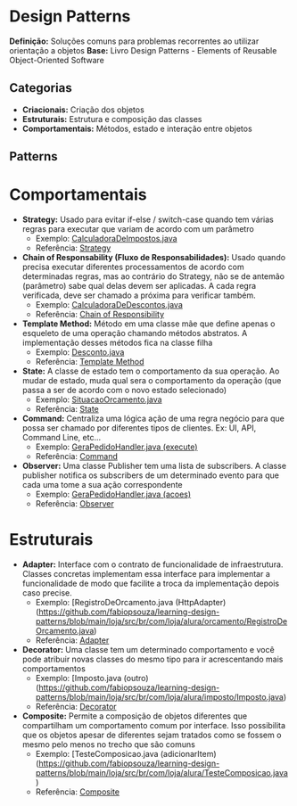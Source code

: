# Design Patterns

**Definição:** Soluções comuns para problemas recorrentes ao utilizar orientação a objetos
**Base:** Livro Design Patterns - Elements of Reusable Object-Oriented Software

## Categorias

- **Criacionais:** Criação dos objetos
- **Estruturais:** Estrutura e composição das classes
- **Comportamentais:** Métodos, estado e interação entre objetos

## Patterns

# Comportamentais

- **Strategy:** Usado para evitar if-else / switch-case quando tem várias regras para executar que variam de acordo com um parâmetro
  - Exemplo: [CalculadoraDeImpostos.java](https://github.com/fabiopsouza/learning-design-patterns/blob/main/loja/src/br/com/loja/alura/imposto/CalculadoraDeImpostos.java)
  - Referência: [Strategy](https://refactoring.guru/pt-br/design-patterns/strategy)
- **Chain of Responsability (Fluxo de Responsabilidades):** Usado quando precisa executar diferentes processamentos de acordo com determinadas regras, mas ao contrário do Strategy, não se de antemão (parâmetro) sabe qual delas devem ser aplicadas. A cada regra verificada, deve ser chamado a próxima para verificar também. 
  - Exemplo: [CalculadoraDeDescontos.java](https://github.com/fabiopsouza/learning-design-patterns/blob/main/loja/src/br/com/loja/alura/desconto/CalculadoraDeDescontos.java)
  - Referência: [Chain of Responsibility](https://refactoring.guru/design-patterns/chain-of-responsibility)
- **Template Method:** Método em uma classe mãe que define apenas o esqueleto de uma operação chamando métodos abstratos. A implementação desses métodos fica na classe filha
	- Exemplo: [Desconto.java](https://github.com/fabiopsouza/learning-design-patterns/blob/main/loja/src/br/com/loja/alura/desconto/Desconto.java)
	- Referência: [Template Method](https://refactoring.guru/pt-br/design-patterns/template-method)
- **State:** A classe de estado tem o comportamento da sua operação. Ao mudar de estado, muda qual sera o comportamento da operação (que passa a ser de acordo com o novo estado selecionado)
	- Exemplo: [SituacaoOrcamento.java](https://github.com/fabiopsouza/learning-design-patterns/blob/main/loja/src/br/com/loja/alura/orcamento/situacao/SituacaoOrcamento.java)
	- Referência: [State](https://refactoring.guru/pt-br/design-patterns/state)
- **Command:** Centraliza uma lógica ação de uma regra negócio para que possa ser chamado por diferentes tipos de clientes. Ex: UI, API, Command Line, etc...
	- Exemplo: [GeraPedidoHandler.java (execute)](https://github.com/fabiopsouza/learning-design-patterns/blob/main/loja/src/br/com/loja/alura/pedido/GeraPedidoHandler.java)
	- Referência: [Command](https://refactoring.guru/pt-br/design-patterns/command)
- **Observer:** Uma classe Publisher tem uma lista de subscribers. A classe publisher notifica os subscribers de um determinado evento para que cada uma tome a sua ação correspondente
	- Exemplo: [GeraPedidoHandler.java (acoes)](https://github.com/fabiopsouza/learning-design-patterns/blob/main/loja/src/br/com/loja/alura/pedido/GeraPedidoHandler.java)
	- Referência: [Observer](https://refactoring.guru/pt-br/design-patterns/observer)

# Estruturais

- **Adapter:** Interface com o contrato de funcionalidade de infraestrutura. Classes concretas implementam essa interface para implementar a funcionalidade de modo que facilite a troca da implementação depois caso precise.
	- Exemplo: [RegistroDeOrcamento.java (HttpAdapter)(https://github.com/fabiopsouza/learning-design-patterns/blob/main/loja/src/br/com/loja/alura/orcamento/RegistroDeOrcamento.java)
	- Referência: [Adapter](https://refactoring.guru/pt-br/design-patterns/adapter)
- **Decorator:** Uma classe tem um determinado comportamento e você pode atribuir novas classes do mesmo tipo para ir acrescentando mais comportamentos
	- Exemplo: [Imposto.java (outro)(https://github.com/fabiopsouza/learning-design-patterns/blob/main/loja/src/br/com/loja/alura/imposto/Imposto.java)
	- Referência: [Decorator](https://refactoring.guru/pt-br/design-patterns/decorator)
- **Composite:** Permite a composição de objetos diferentes que compartilham um comportamento comum por interface. Isso possibilita que os objetos apesar de diferentes sejam tratados como se fossem o mesmo pelo menos no trecho que são comuns
	- Exemplo: [TesteComposicao.java (adicionarItem)(https://github.com/fabiopsouza/learning-design-patterns/blob/main/loja/src/br/com/loja/alura/TesteComposicao.java)
	- Referência: [Composite](https://refactoring.guru/pt-br/design-patterns/composite)

